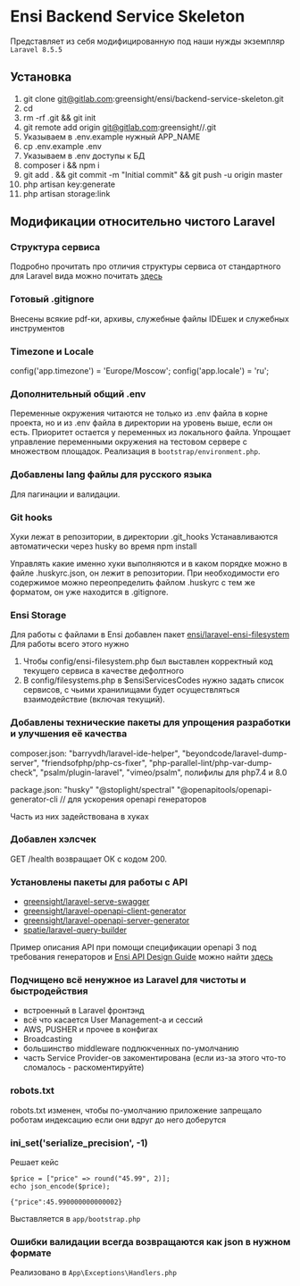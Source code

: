 # Ensi Backend Service Skeleton

Представляет из себя модифицированную под наши нужды экземпляр `Laravel 8.5.5`

## Установка

1. git clone git@gitlab.com:greensight/ensi/backend-service-skeleton.git <new-repo-name>
2. cd <new-repo-name>
3. rm -rf .git && git init
4. git remote add origin git@gitlab.com:greensight/<project>/<new-repo-name>.git
5. Указываем в .env.example нужный APP_NAME
5. cp .env.example .env
6. Указываем в .env доступы к БД
7. composer i && npm i
8. git add . && git commit -m "Initial commit" && git push -u origin master
9. php artisan key:generate
10. php artisan storage:link

## Модификации относительно чистого Laravel

### Структура сервиса

Подробно прочитать про отличия структуры сервиса от стандартного для Laravel вида можно почитать [здесь](docs/structure.md)

### Готовый .gitignore

Внесены всякие pdf-ки, архивы, служебные файлы IDEшек и служебных инструментов

### Timezone и Locale

config('app.timezone') = 'Europe/Moscow';
config('app.locale') = 'ru';

### Дополнительный общий .env

Переменные окружения читаются не только из .env файла в корне проекта, но и из .env файла в директории на уровень выше, если он есть.
Приоритет остается у переменных из локального файла. Упрощает управление переменными окружения на тестовом сервере с множеством площадок.
Реализация в `bootstrap/environment.php`.

### Добавлены lang файлы для русского языка

Для пагинации и валидации.

### Git hooks

Хуки лежат в репозитории, в директории .git_hooks
Устанавливаются автоматически через husky во время npm install

Управлять какие именно хуки выполняются и в каком порядке можно в файле .huskyrc.json, он лежит в репозитории.
При необходимости его содержимое можно переопределить файлом .huskyrc с тем же форматом, он уже находится в .gitignore.

### Ensi Storage

Для работы с файлами в Ensi добавлен пакет [ensi/laravel-ensi-filesystem](https://gitlab.com/greensight/ensi/packages/laravel-ensi-filesystem)
Для работы всего этого нужно

1. Чтобы config/ensi-filesystem.php был выставлен корректный код текущего сервиса в качестве дефолтного
2. В config/filesystems.php в $ensiServicesCodes нужно задать список сервисов, с чьими хранилищами будет осуществляться взаимодействие (включая текущий).

### Добавлены технические пакеты для упрощения разработки и улучшения её качества

composer.json:
"barryvdh/laravel-ide-helper",
"beyondcode/laravel-dump-server",
"friendsofphp/php-cs-fixer",
"php-parallel-lint/php-var-dump-check",
"psalm/plugin-laravel",
"vimeo/psalm",
полифилы для php7.4 и 8.0

package.json:
"husky"
"@stoplight/spectral"
"@openapitools/openapi-generator-cli // для ускорения openapi генераторов

Часть из них задействована в хуках

### Добавлен хэлсчек

GET /health возвращает ОК с кодом 200.

### Установлены пакеты для работы с API

- [greensight/laravel-serve-swagger](https://github.com/greensight/laravel-serve-swagger/)
- [greensight/laravel-openapi-client-generator](https://github.com/greensight/laravel-openapi-client-generator/)
- [greensight/laravel-openapi-server-generator](https://github.com/greensight/laravel-openapi-server-generator/)
- [spatie/laravel-query-builder](https://github.com/spatie/laravel-query-builder/)

Пример описания API при помощи спецификации openapi 3 под требования генераторов и [Ensi API Design Guide](https://docs.google.com/document/u/1/d/1Sj-G3lWzJvXmeojRv8yQb3ZSZeL3n6fa8EKN12kLvgg/edit?usp=sharing) можно найти [здесь](https://gitlab.com/greensight/ensi/templates/openapi-example)

### Подчищено всё ненужное из Laravel для чистоты и быстродействия

- встроенный в Laravel фронтэнд
- всё что касается User Management-а и сессий
- AWS, PUSHER и прочее в конфигах
- Broadcasting
- большинство middleware подлюкченных по-умолчанию
- часть Service Provider-ов закоментирована (если из-за этого что-то сломалось - раскоментируйте)

### robots.txt

robots.txt изменен, чтобы по-умолчанию приложение запрещало роботам индексацию если они вдруг до него доберутся

### ini_set('serialize_precision', -1)

Решает кейс
```
$price = ["price" => round("45.99", 2)]; 
echo json_encode($price);
```

`{"price":45.990000000000002}`

Выставляется в `app/bootstrap.php`

### Ошибки валидации всегда возвращаются как json в нужном формате

Реализовано в `App\Exceptions\Handlers.php`

